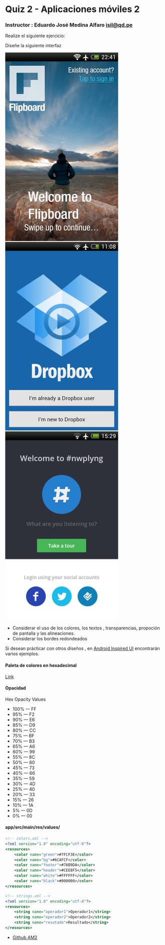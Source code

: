 # Quiz 2 - Aplicaciones móviles 2

### Instructor : Eduardo José Medina Alfaro isil@qd.pe


Realize el siguiente ejercicio:

Diseñe la siguiente interfaz

 ![Ejemplo 1](https://github.com/ISILAndroid/am1_group2015_1/blob/quizzes/q2_ejemplo1.png)
 ![Ejemplo 2](https://github.com/ISILAndroid/am1_group2015_1/blob/quizzes/q2_ejemplo2.png)
 ![Ejemplo 1](https://github.com/ISILAndroid/am1_group2015_1/blob/quizzes/q2_ejemplo3.png)

  * Considerar el uso de los colores, los textos , transparencias, propoción de pantalla y las alineaciones.
  * Considerar los bordes redondeados

Si desean prácticar con otros díseños , en [Android Inspired UI](http://android.inspired-ui.com/) encontrarán varios ejemplos.

#### Paleta de colores en hexadecimal 
[Link](http://www.color-hex.com/)

#### Opacidad
Hex Opacity Values

* 100% — FF
* 95% — F2
* 90% — E6
* 85% — D9
* 80% — CC
* 75% — BF
* 70% — B3
* 65% — A6
* 60% — 99
* 55% — 8C
* 50% — 80
* 45% — 73
* 40% — 66
* 35% — 59
* 30% — 4D
* 25% — 40
* 20% — 33
* 15% — 26
* 10% — 1A
* 5% — 0D
* 0% — 00

#### app/src/main/res/values/

```xml
<!-- colors.xml -->
<?xml version="1.0" encoding="utf-8"?>
<resources>
    <color name="green">#7FCF3E</color>
    <color name="bg">#6CAFCF</color>
    <color name="footer">#76B9DA</color>
    <color name="header">#CEE8F5</color>
    <color name="white">#FFFFFF</color>
    <color name="black">#000000</color>
</resources>
```

```xml
<!-- strings.xml -->
<?xml version="1.0" encoding="utf-8"?>
<resources>
    <string name="operador1">Operador1</string>
    <string name="operador2">Operador2</string>
    <string name="resutado">Resultado</string>
</resources>
```

 * [Github AM2](https://github.com/ISILAndroid/am2_group2015_1)

